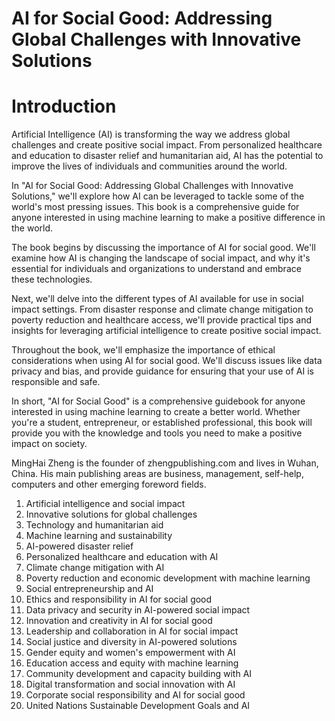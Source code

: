 # AI for Social Good: Addressing Global Challenges with Innovative Solutions

# Introduction

Artificial Intelligence (AI) is transforming the way we address global challenges and create positive social impact. From personalized healthcare and education to disaster relief and humanitarian aid, AI has the potential to improve the lives of individuals and communities around the world.

In "AI for Social Good: Addressing Global Challenges with Innovative Solutions," we'll explore how AI can be leveraged to tackle some of the world's most pressing issues. This book is a comprehensive guide for anyone interested in using machine learning to make a positive difference in the world.

The book begins by discussing the importance of AI for social good. We'll examine how AI is changing the landscape of social impact, and why it's essential for individuals and organizations to understand and embrace these technologies.

Next, we'll delve into the different types of AI available for use in social impact settings. From disaster response and climate change mitigation to poverty reduction and healthcare access, we'll provide practical tips and insights for leveraging artificial intelligence to create positive social impact.

Throughout the book, we'll emphasize the importance of ethical considerations when using AI for social good. We'll discuss issues like data privacy and bias, and provide guidance for ensuring that your use of AI is responsible and safe.

In short, "AI for Social Good" is a comprehensive guidebook for anyone interested in using machine learning to create a better world. Whether you're a student, entrepreneur, or established professional, this book will provide you with the knowledge and tools you need to make a positive impact on society.

MingHai Zheng is the founder of zhengpublishing.com and lives in Wuhan, China. His main publishing areas are business, management, self-help, computers and other emerging foreword fields.



1. Artificial intelligence and social impact
2. Innovative solutions for global challenges
3. Technology and humanitarian aid
4. Machine learning and sustainability
5. AI-powered disaster relief
6. Personalized healthcare and education with AI
7. Climate change mitigation with AI
8. Poverty reduction and economic development with machine learning
9. Social entrepreneurship and AI
10. Ethics and responsibility in AI for social good
11. Data privacy and security in AI-powered social impact
12. Innovation and creativity in AI for social good
13. Leadership and collaboration in AI for social impact
14. Social justice and diversity in AI-powered solutions
15. Gender equity and women's empowerment with AI
16. Education access and equity with machine learning
17. Community development and capacity building with AI
18. Digital transformation and social innovation with AI
19. Corporate social responsibility and AI for social good
20. United Nations Sustainable Development Goals and AI

